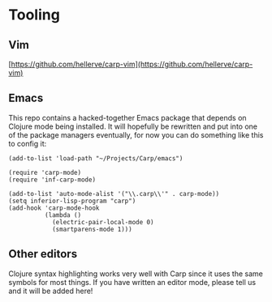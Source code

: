 # Tooling

## Vim
[https://github.com/hellerve/carp-vim](https://github.com/hellerve/carp-vim)

## Emacs
This repo contains a hacked-together Emacs package that depends on Clojure mode being installed.
It will hopefully be rewritten and put into one of the package managers eventually, for now you can do something like this to config it:

```
(add-to-list 'load-path "~/Projects/Carp/emacs")

(require 'carp-mode)
(require 'inf-carp-mode)

(add-to-list 'auto-mode-alist '("\\.carp\\'" . carp-mode))
(setq inferior-lisp-program "carp")
(add-hook 'carp-mode-hook
          (lambda ()
            (electric-pair-local-mode 0)
            (smartparens-mode 1)))
```

## Other editors
Clojure syntax highlighting works very well with Carp since it uses the same symbols for most things.
If you have written an editor mode, please tell us and it will be added here!
